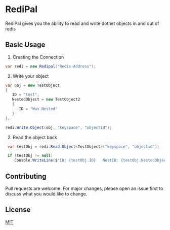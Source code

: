 # RediPal

RediPal gives you the ability to read and write dotnet objects in and out of redis


## Basic Usage


1. Creating the Connection
```c#
var redi = new Redipal("Redis-Address");
```

2. Write your object
```c#
var obj = new TestObject
{
   ID = "test",
   NestedObject = new TestObject2
   {
      ID = "Was Nested"
   }
};

redi.Write.Object(obj, "keyspace", "objectid");
```
2. Read the object back
```c#
 var testObj = redi.Read.Object<TestObject>("keyspace", "objectid");

 if (testObj != null)
    Console.WriteLine($"ID: {testObj.ID}   NestID: {testObj.NestedObject.ID}");
```


## Contributing
Pull requests are welcome. For major changes, please open an issue first to discuss what you would like to change.


## License
[MIT](https://choosealicense.com/licenses/mit/)
